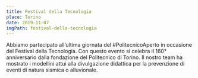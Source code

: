 ```yaml
---
title: Festival della Tecnologia
place: Torino
date: 2019-11-07
imgPath: festival-della-tecnologia
---
```


Abbiamo partecipato all’ultima giornata del #PolitecnicoAperto in occasione del Festival della Tecnologia. Con questo evento si celebra il 160° anniversario dalla fondazione del Politecnico di Torino. Il nostro team ha mostrato i modellini attui alla divulgazione didattica per la prevenzione di eventi di natura sismica o alluvionale.
